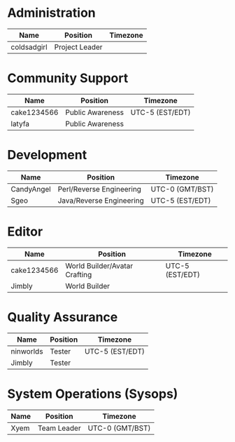 # Administration

| Name | Position | Timezone |
| - | - | - |
| coldsadgirl | Project Leader ||

# Community Support

| Name | Position | Timezone |
| - | - | - |
| cake1234566 | Public Awareness | UTC-5 (EST/EDT) |
| latyfa | Public Awareness ||

# Development

| Name | Position | Timezone |
| - | - | - |
| CandyAngel | Perl/Reverse Engineering | UTC-0 (GMT/BST) |
| Sgeo | Java/Reverse Engineering | UTC-5 (EST/EDT) |

# Editor

| Name | Position | Timezone |
| - | - | - |
| cake1234566 | World Builder/Avatar Crafting | UTC-5 (EST/EDT) |
| Jimbly | World Builder ||

# Quality Assurance

| Name | Position | Timezone |
| - | - | - |
| ninworlds | Tester | UTC-5 (EST/EDT) |
| Jimbly | Tester ||

# System Operations (Sysops)
| Name | Position | Timezone |
| - | - | - |
| Xyem | Team Leader | UTC-0 (GMT/BST) |